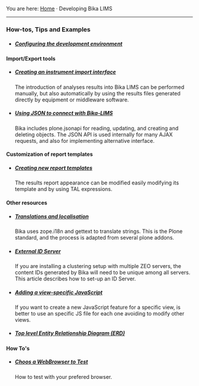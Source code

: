 You are here: [Home](https://github.com/bikalabs/Bika-LIMS/wiki) · Developing Bika LIMS
***
### How-tos, Tips and Examples

- ##### [Configuring the development environment](https://github.com/bikalabs/Bika-LIMS/wiki/Configuring-a-Bika-LIMS-development-environment)

#### Import/Export tools

- ##### [Creating an instrument import interface](https://github.com/bikalabs/Bika-LIMS/wiki/creating-an-instrument-import-interface)

   The introduction of analyses results into Bika LIMS can be performed manually, but also automatically by using the results files generated directly by equipment or middleware software. 

- ##### [Using JSON to connect with Bika-LIMS](https://github.com/bikalabs/Bika-LIMS/wiki/BIKA-JSON-API)

   Bika includes plone.jsonapi for reading, updating, and creating and deleting objects. The JSON API is used internally for many AJAX requests, and also for implementing alternative interface.


#### Customization of report templates

- ##### [Creating new report templates](https://github.com/bikalabs/Bika-LIMS/wiki/Creating-new-report-templates)

    The results report appearance can be modified easily modifying its template and by using TAL expressions.

#### Other resources

- ##### [Translations and localisation](https://github.com/bikalabs/Bika-LIMS/wiki/Translations-and-localisation)

    Bika uses zope.i18n and gettext to translate strings. This is the Plone standard, and the process is adapted from several plone addons.

- ##### [External ID Server](https://github.com/bikalabs/Bika-LIMS/wiki/External-ID-server)

    If you are installing a clustering setup with multiple ZEO servers, the content IDs generated by Bika will need to be unique among all servers. This article describes how to set-up an ID Server.

- ##### [Adding a view-specific JavaScript](https://github.com/bikalabs/Bika-LIMS/wiki/Adding-a-view-specific-JavaScript)

   If you want to create a new JavaScript feature for a specific view, is better to use an specific JS file for each one avoiding to modify other views.

- ##### [Top level Entity Relationship Diagram (ERD)](https://github.com/bikalabs/Bika-LIMS/wiki/Top-level-ERD)

#### How To's

- ##### [Choos a WebBrowser to Test](https://github.com/bikalabs/Bika-LIMS/wiki/Choos-a-WebBrowser-to-Test)

   How to test with your prefered browser.